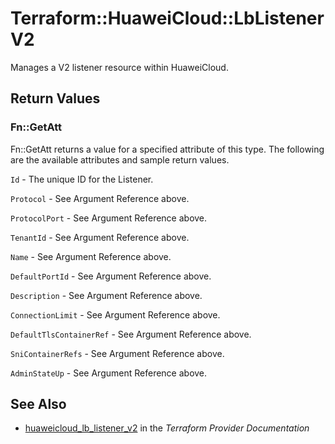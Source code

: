 # Terraform::HuaweiCloud::LbListenerV2

Manages a V2 listener resource within HuaweiCloud.

## Return Values

### Fn::GetAtt

Fn::GetAtt returns a value for a specified attribute of this type. The following are the available attributes and sample return values.

`Id` - The unique ID for the Listener.

`Protocol` - See Argument Reference above.

`ProtocolPort` - See Argument Reference above.

`TenantId` - See Argument Reference above.

`Name` - See Argument Reference above.

`DefaultPortId` - See Argument Reference above.

`Description` - See Argument Reference above.

`ConnectionLimit` - See Argument Reference above.

`DefaultTlsContainerRef` - See Argument Reference above.

`SniContainerRefs` - See Argument Reference above.

`AdminStateUp` - See Argument Reference above.

## See Also

* [huaweicloud_lb_listener_v2](https://www.terraform.io/docs/providers/huaweicloud/r/lb_listener_v2.html) in the _Terraform Provider Documentation_